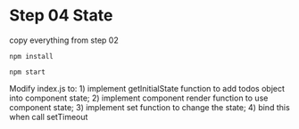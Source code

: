 # Step 04 State

copy everything from step 02

`npm install`

`npm start`

Modify index.js to: 1) implement getInitialState function to add todos object into component state; 
2) implement component render function to use component state; 
3) implement set function to change the state; 
4) bind this when call setTimeout
